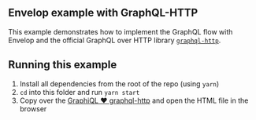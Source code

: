 ## Envelop example with GraphQL-HTTP

This example demonstrates how to implement the GraphQL flow with Envelop and the official GraphQL
over HTTP library [`graphql-http`](https://github.com/graphql/graphql-http).

## Running this example

1. Install all dependencies from the root of the repo (using `yarn`)
1. `cd` into this folder and run `yarn start`
1. Copy over the
   [GraphiQL ❤️ graphql-http](https://gist.github.com/enisdenjo/f1367294a2b3d740dfc501788ffc7e95)
   and open the HTML file in the browser
